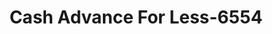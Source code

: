 ---
f_zip-code: 92399
f_state-code: CA
title: Cash Advance For Less-6554
f_phone: 909-790-7710
f_city-only: Yucaipa
f_address: 34477 Yucaipa Boulevard Yucaipa
f_location-unique-id: '6554'
slug: cash-advance-for-less-6554
updated-on: '2024-05-30T13:46:58.046Z'
created-on: '2024-05-30T13:36:59.803Z'
published-on: '2024-05-30T13:54:32.469Z'
f_city-state: cms/city/yucaipa-ca.md
f_company: cms/company/cash-advance-for-less.md
f_state: cms/state/california.md
layout: '[payday-loan].html'
tags: payday-loan
---